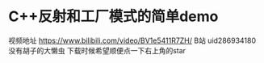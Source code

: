 # C++反射和工厂模式的简单demo
视频地址 https://www.bilibili.com/video/BV1e5411R7ZH/
B站 uid286934180 没有胡子的大懒虫
下载时候希望顺便点一下右上角的star
